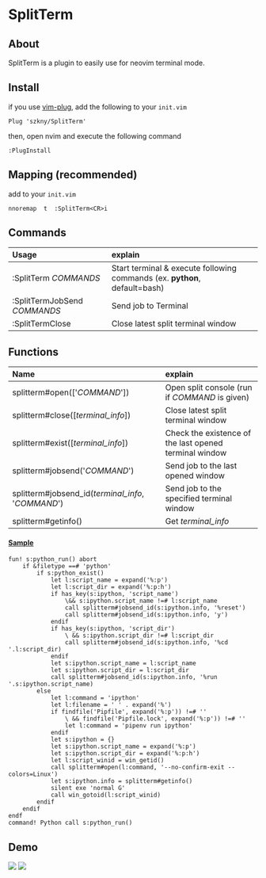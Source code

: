 # SplitTerm

## About

SplitTerm is a plugin to easily use for neovim terminal mode.  

## Install

if you use [vim-plug](https://github.com/junegunn/vim-plug), add the following to your `init.vim`  

```vim
Plug 'szkny/SplitTerm'
```

then, open nvim and execute the following command  

```vim
:PlugInstall
```

## Mapping (recommended)

add to your `init.vim`  

```vimscript
nnoremap  t  :SplitTerm<CR>i
```

## Commands

| Usage | explain |
|:---|:---|
| :SplitTerm *COMMANDS*        | Start terminal & execute following commands (ex. **python**, default=bash)  |
| :SplitTermJobSend *COMMANDS* | Send job to Terminal |
| :SplitTermClose              | Close latest split terminal window |

## Functions

| Name | explain |
|:---|:---|
| splitterm#open(['*COMMAND*'])                      | Open split console (run if *COMMAND* is given) |
| splitterm#close([*terminal_info*])                 | Close latest split terminal window |
| splitterm#exist([*terminal_info*])                 | Check the existence of the last opened terminal window |
| splitterm#jobsend('*COMMAND*')                     | Send job to the last opened window |
| splitterm#jobsend_id(*terminal_info*, '*COMMAND*') | Send job to the specified terminal window |
| splitterm#getinfo()                                | Get *terminal_info* |

#### <u>Sample</u>

```vimscript
fun! s:python_run() abort
    if &filetype ==# 'python'
        if s:python_exist()
            let l:script_name = expand('%:p')
            let l:script_dir = expand('%:p:h')
            if has_key(s:ipython, 'script_name')
                \&& s:ipython.script_name !=# l:script_name
                call splitterm#jobsend_id(s:ipython.info, '%reset')
                call splitterm#jobsend_id(s:ipython.info, 'y')
            endif
            if has_key(s:ipython, 'script_dir')
                \ && s:ipython.script_dir !=# l:script_dir
                call splitterm#jobsend_id(s:ipython.info, '%cd '.l:script_dir)
            endif
            let s:ipython.script_name = l:script_name
            let s:ipython.script_dir = l:script_dir
            call splitterm#jobsend_id(s:ipython.info, '%run '.s:ipython.script_name)
        else
            let l:command = 'ipython'
            let l:filename = ' ' . expand('%')
            if findfile('Pipfile', expand('%:p')) !=# ''
                \ && findfile('Pipfile.lock', expand('%:p')) !=# ''
                let l:command = 'pipenv run ipython'
            endif
            let s:ipython = {}
            let s:ipython.script_name = expand('%:p')
            let s:ipython.script_dir = expand('%:p:h')
            let l:script_winid = win_getid()
            call splitterm#open(l:command, '--no-confirm-exit --colors=Linux')
            let s:ipython.info = splitterm#getinfo()
            silent exe 'normal G'
            call win_gotoid(l:script_winid)
        endif
    endif
endf
command! Python call s:python_run()
```

## Demo

![](https://github.com/szkny/SplitTerm/wiki/images/demo1.gif)
![](https://github.com/szkny/SplitTerm/wiki/images/demo2.gif)
